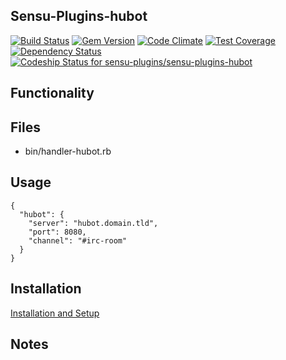 ## Sensu-Plugins-hubot

[![Build Status](https://travis-ci.org/sensu-plugins/sensu-plugins-hubot.svg?branch=master)](https://travis-ci.org/sensu-plugins/sensu-plugins-hubot)
[![Gem Version](https://badge.fury.io/rb/sensu-plugins-hubot.svg)](http://badge.fury.io/rb/sensu-plugins-hubot)
[![Code Climate](https://codeclimate.com/github/sensu-plugins/sensu-plugins-hubot/badges/gpa.svg)](https://codeclimate.com/github/sensu-plugins/sensu-plugins-hubot)
[![Test Coverage](https://codeclimate.com/github/sensu-plugins/sensu-plugins-hubot/badges/coverage.svg)](https://codeclimate.com/github/sensu-plugins/sensu-plugins-hubot)
[![Dependency Status](https://gemnasium.com/sensu-plugins/sensu-plugins-hubot.svg)](https://gemnasium.com/sensu-plugins/sensu-plugins-hubot)
[![Codeship Status for sensu-plugins/sensu-plugins-hubot](https://codeship.com/projects/3186bcc0-ea31-0132-e2ca-4602e60b2e9f/status?branch=master)](https://codeship.com/projects/83072)

## Functionality

## Files
 * bin/handler-hubot.rb

## Usage

```
{
  "hubot": {
    "server": "hubot.domain.tld",
    "port": 8080,
    "channel": "#irc-room"
  }
}
```
## Installation

[Installation and Setup](https://github.com/sensu-plugins/documentation/blob/master/user_docs/installation_instructions.md)

## Notes
